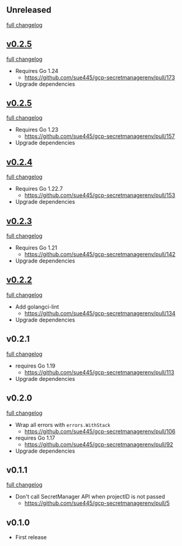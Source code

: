 ## Unreleased
[full changelog](http://github.com/sue445/gcp-secretmanagerenv/compare/v0.2.6...master)

## [v0.2.5](https://github.com/sue445/gcp-secretmanagerenv/releases/tag/v0.2.6)
[full changelog](http://github.com/sue445/gcp-secretmanagerenv/compare/v0.2.5...v0.2.6)

* Requires Go 1.24
  * https://github.com/sue445/gcp-secretmanagerenv/pull/173
* Upgrade dependencies

## [v0.2.5](https://github.com/sue445/gcp-secretmanagerenv/releases/tag/v0.2.5)
[full changelog](http://github.com/sue445/gcp-secretmanagerenv/compare/v0.2.4...v0.2.5)

* Requires Go 1.23
  * https://github.com/sue445/gcp-secretmanagerenv/pull/157
* Upgrade dependencies

## [v0.2.4](https://github.com/sue445/gcp-secretmanagerenv/releases/tag/v0.2.4)
[full changelog](http://github.com/sue445/gcp-secretmanagerenv/compare/v0.2.3...v0.2.4)

* Requires Go 1.22.7
  * https://github.com/sue445/gcp-secretmanagerenv/pull/153
* Upgrade dependencies

## [v0.2.3](https://github.com/sue445/gcp-secretmanagerenv/releases/tag/v0.2.3)
[full changelog](http://github.com/sue445/gcp-secretmanagerenv/compare/v0.2.2...v0.2.3)

* Requires Go 1.21
  * https://github.com/sue445/gcp-secretmanagerenv/pull/142
* Upgrade dependencies

## [v0.2.2](https://github.com/sue445/gcp-secretmanagerenv/releases/tag/v0.2.2)
[full changelog](http://github.com/sue445/gcp-secretmanagerenv/compare/v0.2.1...v0.2.2)

* Add golangci-lint
  * https://github.com/sue445/gcp-secretmanagerenv/pull/134
* Upgrade dependencies

## v0.2.1
[full changelog](http://github.com/sue445/gcp-secretmanagerenv/compare/v0.2.0...v0.2.1)

* requires Go 1.19
  * https://github.com/sue445/gcp-secretmanagerenv/pull/113
* Upgrade dependencies

## v0.2.0
[full changelog](http://github.com/sue445/gcp-secretmanagerenv/compare/v0.1.1...v0.2.0)

* Wrap all errors with `errors.WithStack`
  * https://github.com/sue445/gcp-secretmanagerenv/pull/106
* requires Go 1.17
  * https://github.com/sue445/gcp-secretmanagerenv/pull/92
* Upgrade dependencies

## v0.1.1
[full changelog](http://github.com/sue445/gcp-secretmanagerenv/compare/v0.1.0...v0.1.1)

* Don't call SecretManager API when projectID is not passed
  * https://github.com/sue445/gcp-secretmanagerenv/pull/5

## v0.1.0
* First release
